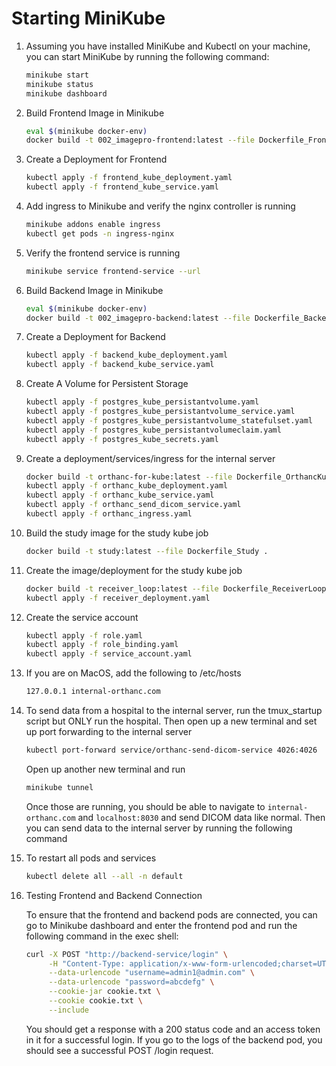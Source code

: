 # Starting MiniKube

1. Assuming you have installed MiniKube and Kubectl on your machine, you can start MiniKube by running the following command:

    ```bash
    minikube start
    minikube status
    minikube dashboard
    ```

2. Build Frontend Image in Minikube

    ```bash
    eval $(minikube docker-env)
    docker build -t 002_imagepro-frontend:latest --file Dockerfile_Frontend .
    ```

3. Create a Deployment for Frontend

    ```bash
    kubectl apply -f frontend_kube_deployment.yaml
    kubectl apply -f frontend_kube_service.yaml
    ```

4. Add ingress to Minikube and verify the nginx controller is running

    ```bash
    minikube addons enable ingress
    kubectl get pods -n ingress-nginx
    ```

5. Verify the frontend service is running

    ```bash
    minikube service frontend-service --url
    ```

6. Build Backend Image in Minikube

    ```bash
    eval $(minikube docker-env)
    docker build -t 002_imagepro-backend:latest --file Dockerfile_Backend .
    ```

7. Create a Deployment for Backend

    ```bash
    kubectl apply -f backend_kube_deployment.yaml
    kubectl apply -f backend_kube_service.yaml
    ```

8. Create A Volume for Persistent Storage

    ```bash
    kubectl apply -f postgres_kube_persistantvolume.yaml
    kubectl apply -f postgres_kube_persistantvolume_service.yaml
    kubectl apply -f postgres_kube_persistantvolume_statefulset.yaml
    kubectl apply -f postgres_kube_persistantvolumeclaim.yaml
    kubectl apply -f postgres_kube_secrets.yaml
    ```

9. Create a deployment/services/ingress for the internal server

    ```bash
    docker build -t orthanc-for-kube:latest --file Dockerfile_OrthancKube .
    kubectl apply -f orthanc_kube_deployment.yaml
    kubectl apply -f orthanc_kube_service.yaml
    kubectl apply -f orthanc_send_dicom_service.yaml
    kubectl apply -f orthanc_ingress.yaml
    ```

10. Build the study image for the study kube job

    ```bash
    docker build -t study:latest --file Dockerfile_Study .
    ```

11. Create the image/deployment for the study kube job

    ```bash
    docker build -t receiver_loop:latest --file Dockerfile_ReceiverLoop .
    kubectl apply -f receiver_deployment.yaml
    ```

12. Create the service account

    ```bash
    kubectl apply -f role.yaml
    kubectl apply -f role_binding.yaml
    kubectl apply -f service_account.yaml
    ```

13. If you are on MacOS, add the following to /etc/hosts

    ```bash
    127.0.0.1 internal-orthanc.com
    ```

14. To send data from a hospital to the internal server, run the tmux_startup script but ONLY run the hospital. Then open up a new terminal and set up port forwarding to the internal server

    ```bash
    kubectl port-forward service/orthanc-send-dicom-service 4026:4026
    ```

    Open up another new terminal and run

    ```bash
    minikube tunnel
    ```

    Once those are running, you should be able to navigate to `internal-orthanc.com` and `localhost:8030` and send DICOM data like normal. Then you can send data to the internal server by running the following command

15. To restart all pods and services

    ```bash
    kubectl delete all --all -n default
    ```

16. Testing Frontend and Backend Connection

    To ensure that the frontend and backend pods are connected, you can go to Minikube dashboard and enter the frontend pod and run the following command in the exec shell:

    ```bash
    curl -X POST "http://backend-service/login" \
         -H "Content-Type: application/x-www-form-urlencoded;charset=UTF-8" \
         --data-urlencode "username=admin1@admin.com" \
         --data-urlencode "password=abcdefg" \
         --cookie-jar cookie.txt \
         --cookie cookie.txt \
         --include
    ```

    You should get a response with a 200 status code and an access token in it for a successful login. If you go to the logs of the backend pod, you should see a successful POST /login request.
